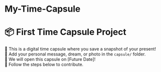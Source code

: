 # My-Time-Capsule
# 📦 First Time Capsule Project  
🚀 This is a digital time capsule where you save a snapshot of your present!  
🎯 Add your personal message, dream, or photo in the `capsule/` folder.  
📅 We will open this capsule on [Future Date]!  
📝 Follow the steps below to contribute.

